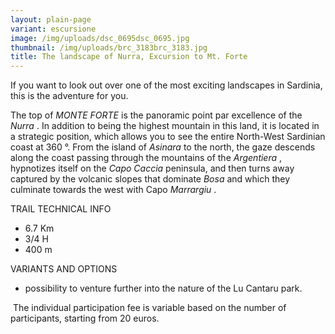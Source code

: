 ```yaml
---
layout: plain-page
variant: escursione
image: /img/uploads/dsc_0695dsc_0695.jpg
thumbnail: /img/uploads/brc_3183brc_3183.jpg
title: The landscape of Nurra, Excursion to Mt. Forte
---
```

If you want to look out over one of the most exciting landscapes in Sardinia, this is the adventure for you.

The top of  *MONTE FORTE*  is the panoramic point par excellence of the  *Nurra* . In addition to being the highest mountain in this land, it is located in a strategic position, which allows you to see the entire North-West Sardinian coast at 360 °. From the island of  *Asinara*  to the north, the gaze descends along the coast passing through the mountains of the  *Argentiera* , hypnotizes itself on the  *Capo Caccia*  peninsula, and then turns away captured by the volcanic slopes that dominate  *Bosa*  and which they culminate towards the west with Capo  *Marrargiu* .

TRAIL TECHNICAL INFO

* 6.7 Km
* 3/4 H
* 400 m

VARIANTS AND OPTIONS

* possibility to venture further into the nature of the Lu Cantaru park.

 The individual participation fee is variable based on the number of participants, starting from 20 euros.